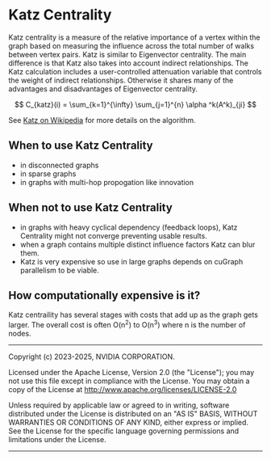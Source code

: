 # Katz Centrality

Katz centrality is a measure of the relative importance of a vertex within the graph based on measuring the influence across the total number of walks between vertex pairs. Katz is similar to Eigenvector centrality. The main difference is that Katz also takes into account indirect relationships. The Katz calculation includes a user-controlled attenuation variable that controls the weight of indirect relationships. Otherwise it shares many of the advantages and disadvantages of Eigenvector centrality.

$$
C_{katz}(i) = \sum_{k=1}^{\infty} \sum_{j=1}^{n} \alpha ^k(A^k)_{ji}
$$

See [Katz on Wikipedia](https://en.wikipedia.org/wiki/Katz_centrality) for more details on the algorithm.

## When to use Katz Centrality
* in disconnected graphs
* in sparse graphs
* in graphs with multi-hop propogation like innovation

## When not to use Katz Centrality
* in graphs with heavy cyclical dependency (feedback loops), Katz Centrality might not converge preventing usable results.
* when a graph contains multiple distinct influence factors Katz can blur them.
* Katz is very expensive so use in large graphs depends on cuGraph parallelism to be viable.

## How computationally expensive is it?
Katz centraility has several stages with costs that add up as the graph gets larger. The overall cost is often O(n<sup>2</sup>) to O(n<sup>3</sup>) where n is the number of nodes.

___
Copyright (c) 2023-2025, NVIDIA CORPORATION.

Licensed under the Apache License, Version 2.0 (the "License");  you may not use this file except in compliance with the License. You may obtain a copy of the License at http://www.apache.org/licenses/LICENSE-2.0

Unless required by applicable law or agreed to in writing, software distributed under the License is distributed on an "AS IS" BASIS, WITHOUT WARRANTIES OR CONDITIONS OF ANY KIND, either express or implied. See the License for the specific language governing permissions and limitations under the License.
___

